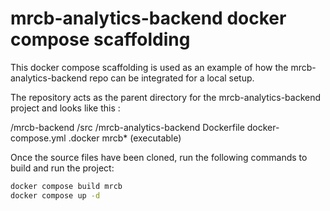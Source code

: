 # mrcb-analytics-backend docker compose scaffolding

This docker compose scaffolding is used as an example of how the mrcb-analytics-backend repo can be integrated for a local setup.

The repository acts as the parent directory for the mrcb-analytics-backend project and looks like this :

/mrcb-backend
    /src
        /mrcb-analytics-backend
            Dockerfile
    docker-compose.yml
    .docker
    mrcb* (executable)

Once the source files have been cloned, run the following commands to build and run the project:

``` bash
docker compose build mrcb
docker compose up -d
```

